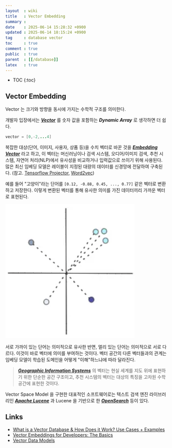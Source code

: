 ```yaml
---
layout  : wiki
title   : Vector Embedding
summary : 
date    : 2025-06-14 15:28:32 +0900
updated : 2025-06-14 18:15:24 +0900
tag     : database vector
toc     : true
comment : true
public  : true
parent  : [[/database]]
latex   : true
---
```

* TOC
{:toc}

## Vector Embedding

Vector 는 크기와 방향을 동시에 가지는 수학적 구조를 의미한다.

개발자 입장에서는 ___[Vector](https://www.baeldung.com/java-vector-guide)___ 를 숫자 값을 포함하는 ___Dynamic Array___ 로 생각하면 더 쉽다.

```java
vector = [0,-2,...4]
```

복잡한 대상(단어, 이미지, 사용자, 상품 등)을 수치 벡터로 바꾼 것을 ___[Embedding Vector](https://en.wikipedia.org/wiki/Word_embedding)___ 라고 하고,
이 벡터는 머신러닝이나 검색 시스템, 오디어/이미지 검색, 추천 시스템, 자연어 처리(NLP)에서 유사성을 비교하거나 입력값으로 쓰이기 위해 사용된다.
많은 최신 임베딩 모델은 레이블이 지정된 대량의 데이터를 신경망에 전달하여 구축된다.
(참고. [Tensorflow Projector](https://projector.tensorflow.org/), [Word2vec](https://en.wikipedia.org/wiki/Word2vec))

예를 들어 "고양이"라는 단어를 `[0.12, -0.88, 0.45, ..., 0.77]` 같은 벡터로 변환하고 저장한다.
이렇게 변환된 벡터를 통해 유사한 의미를 가진 데이터끼리 가까운 벡터로 표현된다.

![](/resource/wiki/database-vector-embedding/vector.png)

서로 가까이 있는 단어는 의미적으로 유사한 반면, 멀리 있는 단어는 의미적으로 서로 다르다.
이것이 바로 벡터에 의미를 부여하는 것이다. 벡터 공간의 다른 벡터들과의 관계는 임베딩 모델이 학습된 도메인을 어떻게 "이해"하느냐에 따라 달라진다.

> ___[Geographic Information Systems](https://saylordotorg.github.io/text_essentials-of-geographic-information-systems/index.html)___ 의 벡터는 현실 세계를 지도 위에 표현하기 위한 단순한 공간 구조이고, 추천 시스템의 벡터는 대상의 특징을 고차원 수학 공간에 표현한 것이다.

Vector Space Model 을 구현한 대표적인 소프트웨어로는 텍스트 검색 엔진 라이브러리인 ___[Apache Lucene](https://en.wikipedia.org/wiki/Apache_Lucene)___ 과 
Lucene 을 기반으로 한 ___[OpenSearch](https://en.wikipedia.org/wiki/OpenSearch_(software))___ 등이 있다.

## Links

- [What is a Vector Database & How Does it Work? Use Cases + Examples](https://www.pinecone.io/learn/vector-database/)
- [Vector Embeddings for Developers: The Basics](https://www.pinecone.io/learn/vector-embeddings-for-developers/)
- [Vector Data Models](https://saylordotorg.github.io/text_essentials-of-geographic-information-systems/s08-02-vector-data-models.html)